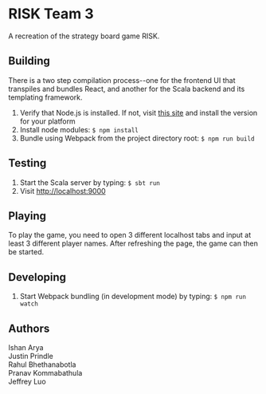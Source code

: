 # RISK Team 3

A recreation of the strategy board game RISK.

## Building

There is a two step compilation process--one for the frontend UI that transpiles 
and bundles React, and another for the Scala backend and its templating framework.

1. Verify that Node.js is installed. If not, visit [this site](https://nodejs.org/en/download/) and install the version for your platform
2. Install node modules: `$ npm install`
3. Bundle using Webpack from the project directory root: `$ npm run build`

## Testing
1. Start the Scala server by typing: `$ sbt run`
2. Visit [http://localhost:9000](http://localhost:9000)

## Playing
To play the game, you need to open 3 different localhost tabs and input at least
3 different player names. After refreshing the page, the game can then be started. 

## Developing
1. Start Webpack bundling (in development mode) by typing: `$ npm run watch`

## Authors
Ishan Arya\
Justin Prindle\
Rahul Bhethanabotla\
Pranav Kommabathula\
Jeffrey Luo